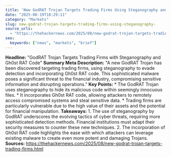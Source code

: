 ```yaml
---
title: 'New GodRAT Trojan Targets Trading Firms Using Steganography and Gh0st RAT Code'
date: "2025-08-19T18:29:11"
category: "Markets"
slug: new-godrat-trojan-targets-trading-firms-using-steganography-
source_urls:
  - "https://thehackernews.com/2025/08/new-godrat-trojan-targets-trading-firms.html"
seo:
  keywords: ["news", "markets", "brief"]
---
```

**Headline:** "GodRAT Trojan Targets Trading Firms with Steganography and Gh0st RAT Code"  **Summary Meta Description:** "A new GodRAT Trojan has been discovered targeting trading firms, using steganography to evade detection and incorporating Gh0st RAT code. This sophisticated malware poses a significant threat to the financial industry, compromising sensitive information and disrupting operations."  **Key Points:**  * The GodRAT Trojan uses steganography to hide its malicious code within seemingly innocuous files. * It incorporates Gh0st RAT code, allowing attackers to remotely access compromised systems and steal sensitive data. * Trading firms are particularly vulnerable due to the high value of their assets and the potential for financial manipulation.  **Takeaways:**  1. The use of steganography by GodRAT underscores the evolving tactics of cyber threats, requiring more sophisticated detection methods. Financial institutions must adapt their security measures to counter these new techniques. 2. The incorporation of Gh0st RAT code highlights the ease with which attackers can leverage existing malware to create even more potent and damaging Trojans.  **Sources:**  https://thehackernews.com/2025/08/new-godrat-trojan-targets-trading-firms.html 
